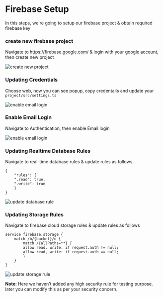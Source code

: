 # Firebase Setup

In this steps, we're going to setup our firebase project & obtain required firebase key

### create new firebase project

Navigate to https://firebase.google.com/ & login with your google account, then create new project

![create new project]( https://github.com/zinderud/ZindeTypeScriptStart/img/new-firebase-project.png "create new project")

### Updating Credentials

Choose web, now you can see popup, copy credentails and update your ``project/src/settings.ts``

![enable email login]( https://github.com/zinderud/ZindeTypeScriptStart/img/firebase-web-cred.png "enable email login")


### Enable Email Login

Navigate to Authentication, then enable Email login

![enable email login]( https://github.com/zinderud/ZindeTypeScriptStart/img/enable-email-login.png "enable email login")
    
### Updating Realtime Database Rules

Navigate to real-time database rules & update rules as follows.

    {
        "rules": {
        ".read": true,
        ".write": true
        }
    }
![update database rule]( https://github.com/zinderud/ZindeTypeScriptStart/img/update-database-rule.png "update database rules")

### Updating Storage Rules

Navigate to firebase cloud storage rules & update rules as follows

    service firebase.storage {
        match /b/{bucket}/o {
            match /{allPaths=**} {
            allow read, write: if request.auth != null;
            allow read, write: if request.auth == null;
            }
        }
    }

![update storage rule]( https://github.com/zinderud/ZindeTypeScriptStart/img/update-storage-rules.png "update storage rules")

**Note:** Here we haven't added any high security rule for testing purpose. later you can modify this as per your security concern.